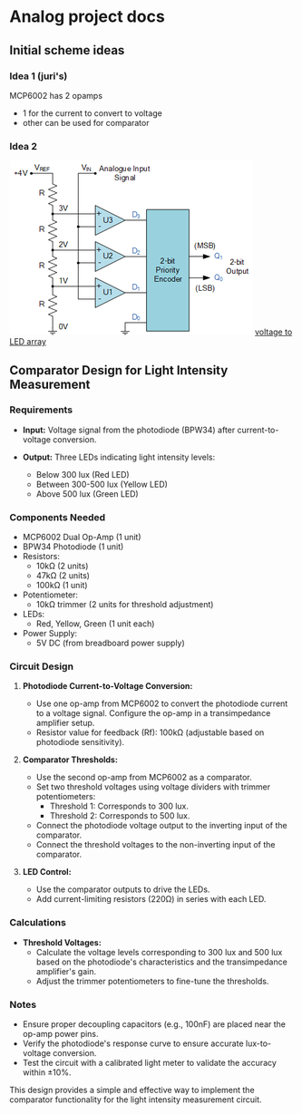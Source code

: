 # Analog project docs

## Initial scheme ideas

### Idea 1 (juri's)

MCP6002 has 2 opamps

- 1 for the current to convert to voltage
- other can be used for comparator

### Idea 2

![I was thinking of this, just without the decoder](./voltage-to-LED-array.png)
[voltage to LED array](https://www.electronics-tutorials.ws/combination/analogue-to-digital-converter.html)

## Comparator Design for Light Intensity Measurement

### Requirements

- **Input:** Voltage signal from the photodiode (BPW34) after current-to-voltage conversion.

- **Output:** Three LEDs indicating light intensity levels:
  - Below 300 lux (Red LED)
  - Between 300-500 lux (Yellow LED)
  - Above 500 lux (Green LED)

### Components Needed

- MCP6002 Dual Op-Amp (1 unit)
- BPW34 Photodiode (1 unit)
- Resistors:
  - 10kΩ (2 units)
  - 47kΩ (2 units)
  - 100kΩ (1 unit)
- Potentiometer:
  - 10kΩ trimmer (2 units for threshold adjustment)
- LEDs:
  - Red, Yellow, Green (1 unit each)
- Power Supply:
  - 5V DC (from breadboard power supply)

### Circuit Design

1. **Photodiode Current-to-Voltage Conversion:**
   - Use one op-amp from MCP6002 to convert the photodiode current to a voltage signal. Configure the op-amp in a transimpedance amplifier setup.
   - Resistor value for feedback (Rf): 100kΩ (adjustable based on photodiode sensitivity).

2. **Comparator Thresholds:**
   - Use the second op-amp from MCP6002 as a comparator.
   - Set two threshold voltages using voltage dividers with trimmer potentiometers:
     - Threshold 1: Corresponds to 300 lux.
     - Threshold 2: Corresponds to 500 lux.
   - Connect the photodiode voltage output to the inverting input of the comparator.
   - Connect the threshold voltages to the non-inverting input of the comparator.

3. **LED Control:**
   - Use the comparator outputs to drive the LEDs.
   - Add current-limiting resistors (220Ω) in series with each LED.

### Calculations

- **Threshold Voltages:**
  - Calculate the voltage levels corresponding to 300 lux and 500 lux based on the photodiode's characteristics and the transimpedance amplifier's gain.
  - Adjust the trimmer potentiometers to fine-tune the thresholds.

### Notes

- Ensure proper decoupling capacitors (e.g., 100nF) are placed near the op-amp power pins.
- Verify the photodiode's response curve to ensure accurate lux-to-voltage conversion.
- Test the circuit with a calibrated light meter to validate the accuracy within ±10%.

This design provides a simple and effective way to implement the comparator functionality for the light intensity measurement circuit.
